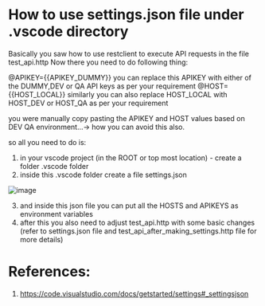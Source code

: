 # How to use settings.json file under .vscode directory 

Basically you saw how to use restclient to execute API requests in the file test_api.http
Now there you need to do following thing:

@APIKEY={{APIKEY_DUMMY}}
  you can replace this APIKEY with either of the DUMMY,DEV or QA API keys as per your requirement
@HOST={{HOST_LOCAL}}
  similarly you can also replace HOST_LOCAL with HOST_DEV or HOST_QA as per your requirement

you were manually copy pasting the APIKEY and HOST values based on DEV QA environment...-> how you can avoid this also.

so all you need to do is:
1. in your vscode project (in the ROOT or top most location) - create a folder .vscode folder
2. inside this .vscode folder create a file settings.json

![image](https://user-images.githubusercontent.com/109071677/181795719-f0fef8d2-a0fe-49e8-9754-3006070dc4ca.png)

3. and inside this json file you can put all the HOSTS and APIKEYS as environment variables
4. after this you also need to adjust test_api.http with some basic changes
   (refer to settings.json file and test_api_after_making_settings.http file for more details)


# References:
1. https://code.visualstudio.com/docs/getstarted/settings#_settingsjson
